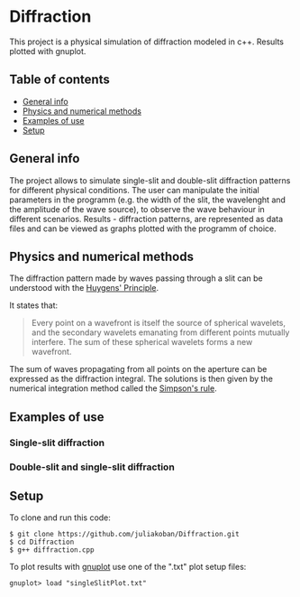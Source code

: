 # Diffraction 
This project is a physical simulation of diffraction modeled in c++. Results plotted with gnuplot.

## Table of contents 
* [General info](#general-info)
* [Physics and numerical methods](#physics-and-numerical-methods)
* [Examples of use](#examples-of-use)
* [Setup](#setup)

## General info
The project allows to simulate single-slit and double-slit diffraction patterns for different physical conditions. The user can manipulate the initial parameters in the programm (e.g. the width of the slit, the wavelenght and the amplitude of the wave source), to observe the wave behaviour in different scenarios. Results - diffraction patterns, are represented as data files and can be viewed as graphs plotted with the programm of choice.

## Physics and numerical methods
The diffraction pattern made by waves passing through a slit can be understood with the [Huygens' Principle](https://en.wikipedia.org/wiki/Huygens%E2%80%93Fresnel_principle).

It states that:
> Every point on a wavefront is itself the source of spherical wavelets, and the secondary wavelets emanating from different points mutually interfere. The sum of these spherical wavelets forms a new wavefront.

The sum of waves propagating from all points on the aperture can be expressed as the diffraction integral. The solutions is then given by the numerical integration method called the [Simpson's rule](https://en.wikipedia.org/wiki/Simpson%27s_rule). 

## Examples of use

### Single-slit diffraction

### Double-slit and single-slit diffraction

## Setup

To clone and run this code:
```
$ git clone https://github.com/juliakoban/Diffraction.git
$ cd Diffraction
$ g++ diffraction.cpp
```
To plot results with [gnuplot](http://www.gnuplot.info/) use one of the ".txt" plot setup files:
```
gnuplot> load "singleSlitPlot.txt"
```
